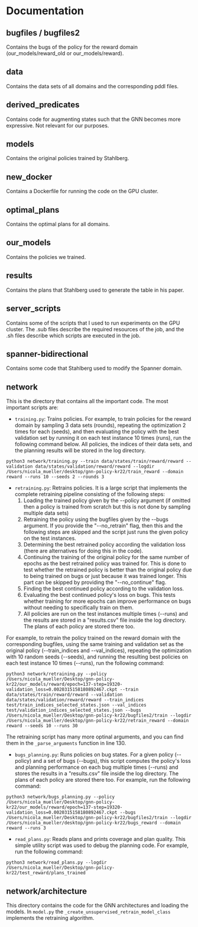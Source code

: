 # Documentation

## bugfiles / bugfiles2
Contains the bugs of the policy for the reward domain (our_models/reward_old or our_models/reward).

## data
Contains the data sets of all domains and the corresponding pddl files.

## derived_predicates
Contains code for augmenting states such that the GNN becomes more expressive. Not relevant for our purposes.

## models
Contains the original policies trained by Stahlberg.

## new_docker
Contains a Dockerfile for running the code on the GPU cluster.

## optimal_plans
Contains the optimal plans for all domains.

## our_models
Contains the policies we trained.

## results
Contains the plans that Stahlberg used to generate the table in his paper.

## server_scripts 
Contains some of the scripts that I used to run experiments on the GPU cluster. The .sub files describe the required 
resources of the job, and the .sh files describe which scripts are executed in the job.

## spanner-bidirectional
Contains some code that Stahlberg used to modify the Spanner domain.

## network
This is the directory that contains all the important code. The most important scripts are:
- `training.py`: Trains policies. For example, to train policies for the reward domain by sampling 3 data sets (rounds),
repeating the optimization 2 times for each (seeds), and then evaluating the policy with the best validation set by running it on
each test instance 10 times (runs), run the following command below. All policies, the indices of their data sets, and the planning results
will be stored in the log directory.
``` 
python3 network/training.py --train data/states/train/reward/reward --validation data/states/validation/reward/reward --logdir /Users/nicola_mueller/desktop/gnn-policy-kr22/train_reward --domain reward --runs 10 --seeds 2 --rounds 3 
```
- `retraining.py`: Retrains policies. It is a large script that implements the complete retraining pipeline consisting of the following steps:
  1. Loading the trained policy given by the --policy argument (if omitted then a policy is trained from scratch but this is not done by sampling multiple data sets)
  2. Retraining the policy using the bugfiles given by the --bugs argument. If you provide the "--no_retrain" flag, then this and the following steps are skipped and the script just runs the given policy 
     on the test instances.
  3. Determining the best retrained policy according the validation loss (there are alternatives for doing this in the code).
  4. Continuing the training of the original policy for the same number of epochs as the best retrained policy was trained for.
     This is done to test whether the retrained policy is better than the original policy due to being trained on bugs or just because it was trained longer. 
     This part can be skipped by providing the "--no_continue" flag.
  5. Finding the best continued policy according to the validation loss.
  6. Evaluating the best continued policy's loss on bugs. This tests whether training for more epochs can improve performance on bugs without needing to specifically train on them.
  7. All policies are run on the test instances multiple times (--runs) and the results are stored in a "results.csv" file inside the log directory. The plans of each policy are stored there too.

For example, to retrain the policy trained on the reward domain with the corresponding bugfiles, using the same training and validation set as the original policy (--train_indices and --val_indices),
repeating the optimization with 10 random seeds (--seeds), and running the resulting best policies on each test instance 10 times (--runs), run the following command:
```
python3 network/retraining.py --policy /Users/nicola_mueller/Desktop/gnn-policy-kr22/our_models/reward/epoch=137-step=19320-validation_loss=0.0020315158180892467.ckpt --train data/states/train/reward/reward --validation data/states/validation/reward/reward --train_indices test/train_indices_selected_states.json --val_indices test/validation_indices_selected_states.json --bugs /Users/nicola_mueller/Desktop/gnn-policy-kr22/bugfiles2/train --logdir /Users/nicola_mueller/desktop/gnn-policy-kr22/retrain_reward --domain reward --seeds 10 --runs 30 
```
The retraining script has many more optinal arguments, and you can find them in the `_parse_arguments` function in line 130.
- `bugs_planning.py`: Runs policies on bug states. For a given policy (--policy) and a set of bugs (--bugs), this script computes the policy's loss and planning performance on each bug multiple times
   (--runs) and stores the results in a "results.csv" file inside the log directory. The plans of each policy are stored there too. For example, run the following command:
```
python3 network/bugs_planning.py --policy /Users/nicola_mueller/Desktop/gnn-policy-kr22/our_models/reward/epoch=137-step=19320-validation_loss=0.0020315158180892467.ckpt --bugs /Users/nicola_mueller/Desktop/gnn-policy-kr22/bugfiles2/train --logdir /Users/nicola_mueller/desktop/gnn-policy-kr22/bugs_reward --domain reward --runs 3
```
- `read_plans.py`: Reads plans and prints coverage and plan quality. This simple utility script was used to debug the planning code. For example, run the following command:
``` 
python3 network/read_plans.py --logdir /Users/nicola_mueller/Desktop/gnn-policy-kr22/test_reward/plans_trained
```
## network/architecture
This directory contains the code for the GNN architectures and loading the models. In `model.py` the `_create_unsupervised_retrain_model_class` implements the retraining algorithm.
